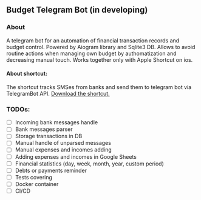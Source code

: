 ## Budget Telegram Bot (in developing)

### About
A telegram bot for an automation of financial transaction records and budget control. Powered by Aiogram library and Sqlite3 DB. Allows to avoid routine actions when managing own budget by authomatization and decreasing manual touch. Works together only with Apple Shortcut on ios.

#### About shortcut:
The shortcut tracks SMSes from banks and send them to telegram bot via TelegramBot API.
[Download the shortcut.](https://www.icloud.com/shortcuts/e5d3a6c244e7403eb7fa56cabb0fd2ac)

### TODOs:
- [ ] Incoming bank messages handle
- [ ] Bank messages parser
- [ ] Storage transactions in DB
- [ ] Manual handle of unparsed messages
- [ ] Manual expenses and incomes adding 
- [ ] Adding expenses and incomes in Google Sheets 
- [ ] Financial statistics (day, week, month, year, custom period)
- [ ] Debts or payments reminder
- [ ] Tests covering
- [ ] Docker container
- [ ] CI/CD